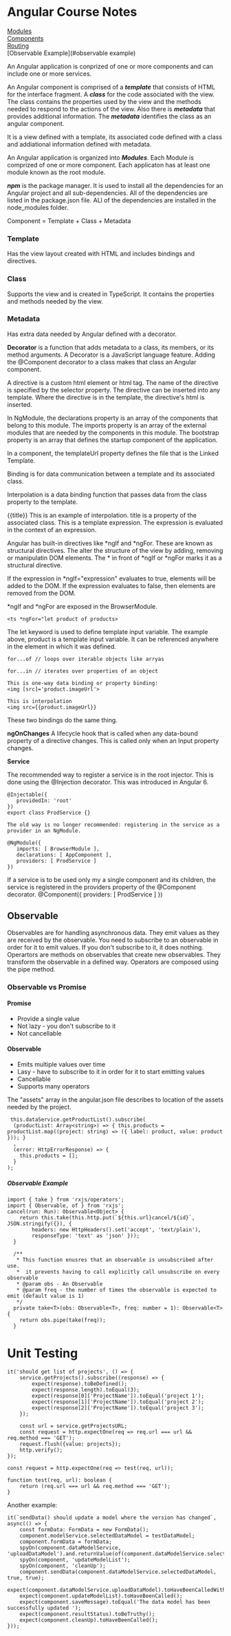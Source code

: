 # Angular Course Notes
[Modules](./modules.md)  
[Components](./components.md)  
[Routing](./routing.md)  
[Observable Example](#observable example)

An Angular application is conprized of one or more components and can include one or more services.

An Angular component is comprised of a ***template*** that consists of HTML for the interface fragment. A ***class*** for the code associated with the view. The class contains the properties used by the view and the methods needed to respond to the actions of the view. Also there is ***metadata*** that provides additional information. The ***metadata*** identifies the class as an angular component.

It is a view defined with a template, its associated code defined with a class and addiational information defined with metadata.

An Angular application is organized into ***Modules***. Each Module is comprized of one or more component. Each applicaton has at least one module known as the root module.

***npm*** is the package manager. It is used to install all the dependencies for an Angular project and all sub-dependencies. All of the dependencies are listed in the package.json file. ALl of the dependencies are installed in the node_modules folder.

Component = Template + Class + Metadata

### Template
Has the view layout created with HTML and includes bindings and directives. 
### Class
Supports the view and is created in TypeScript. It contains the properties and methods needed by the view. 
### Metadata
Has extra data needed by Angular defined with a decorator.

**Decorator** is a function that adds metadata to a class, its members, or its method arguments. A Decorator is a JavaScript language feature. Adding the @Component decorator to a class makes that class an Angular component.

A directive is a custom html element or html tag. The name of the directive is specified by the selector property. The directive can be inserted into any template. Where the directive is in the template, the directive's html is inserted.

In NgModule, the declarations property is an array of the components that belong to this module. The imports property is an array of the external modules that are needed by the components in this module. The bootstrap property is an array that defines the startup component of the application.

In a component, the templateUrl property defines the file that is the Linked Template.

Binding is for data communication between a template and its associated class.

Interpolation is a data binding function that passes data from the class property to the template.

{{title}} This is an example of interpolation. title is a property of the associated class. This is a template expression. The expression is evaluated in the context of an expression.

Angular has built-in directives like \*ngIf and \*ngFor. These are known as structural directives. The alter the structure of the view by adding, removing or manipulatin DOM elements. The \* in front of \*ngIf or \*ngFor marks it as a structural directive.

If the expression in \*ngIf="expression" evaluates to true, elements will be added to the DOM. If the expression evaluates to false, then elements are removed from the DOM.

\*ngIf and \*ngFor are exposed in the BrowserModule.

    <ts *ngFor="let product of products>
    
The let keyword is used to define template input variable. The example above, product is a template input variable. It can be referenced anywhere in the element in which it was defined.

    for...of // loops over iterable objects like arryas
    
    for...in // iterates over properties of an object

    This is one-way data binding or property binding:
    <img [src]='product.imageUrl'>
    
    This is interpolation
    <img src={{product.imageUrl}}
    
These two bindings do the same thing.

**ngOnChanges** 
A lifecycle hook that is called when any data-bound property of a directive changes. This is called only when an Input property changes.

**Service**

The recommended way to register a service is in the root injector. This is done using the @Injection decorator. This was introduced in Angular 6.

    @Injectable({
       providedIn: 'root'
    })
    export class ProdService {}
    
    The old way is no longer recommended: registering in the service as a provider in an NgModule.
    
    @NgModule({
       imports: [ BrowserModule ],
       declarations: [ AppComponent ],
       providers: [ ProdService ]
    })

If a service is to be used only my a single component and its children, the service is registered in the providers property of the @Component decorator.
    @Component({
       providers: [ ProdService ]
    })
    
## Observable

Observables are for handling asynchronous data. They emit values as they are received by the observable. You need to subscribe to an observable in order for it to emit values. If you don't subscribe to it, it does nothing. Operartors are methods on observables that create new observables. They transform the observable in a defined way. Operators are composed using the pipe method.

### Observable vs Promise

#### Promise
* Provide a single value
* Not lazy - you don't subscribe to it
* Not cancellable
    
#### Observable
* Emits multiple values over time
* Lasy - have to subscribe to it in order for it to start emitting values
* Cancellable
* Supports many operators

The "assets" array in the angular.json file describes to location of the assets needed by the project.

     this.dataService.getProductList().subscribe(
      (productList: Array<string>) => { this.products = productList.map((project: string) => ({ label: product, value: product })); }
      ,
      (error: HttpErrorResponse) => {
        this.products = [];
      }
    );

##### Observable Example

    import { take } from 'rxjs/operators';
    import { Observable, of } from 'rxjs';
    cancel(run: Run): Observable<Object> {
        return this.take(this.http.put(`${this.url}cancel/${id}`, JSON.stringify({}), {
            headers: new HttpHeaders().set('accept', 'text/plain'),
            responseType: 'text' as 'json' }));
      }

      /**
       * This function enusres that an observable is unsubscribed after use.
       *  it prevents having to call explicitly call unsubscribe on every observable
       * @param obs - An Observable
       * @param freq - the number of times the observable is expected to emit (default value is 1)
       */
      private take<T>(obs: Observable<T>, freq: number = 1): Observable<T> {
        return obs.pipe(take(freq));
      }

# Unit Testing
    it('should get list of projects', () => {
        service.getProjects().subscribe((response) => {
            expect(response).toBeDefined();
            expect(response.length).toEqual(3);
            expect(response[0]['ProjectName']).toEqual('project 1');
            expect(response[1]['ProjectName']).toEqual('project 2');
            expect(response[2]['ProjectName']).toEqual('project 3');
        });

        const url = service.getProjectsURL;
        const request = http.expectOne(req => req.url === url && req.method === 'GET');
        request.flush({value: projects});
        http.verify();
    });

    const request = http.expectOne(req => test(req, url));

    function test(req, url): boolean {
        return (req.url === url && req.method === 'GET');
    }

Another example:  

    it(`sendData() should update a model where the version has changed`, async(() => {
        const formData: FormData = new FormData();
        component.modelService.selectedDataModel = testDataModel;
        component.formData = formData;
        spyOn(component.dataModelService, 'uploadDataModel').and.returnValue(of(component.dataModelService.selectedDataModel));
        spyOn(component, 'updateModelList');
        spyOn(component, 'cleanUp');
        component.sendData(component.dataModelService.selectedDataModel, true, true);
        expect(component.dataModelService.uploadDataModel).toHaveBeenCalledWith(component.formData);
        expect(component.updateModelList).toHaveBeenCalled();
        expect(component.saveMessage).toEqual('The data model has been successfully updated ');
        expect(component.resultStatus).toBeTruthy();
        expect(component.cleanUp).toHaveBeenCalled();
    }));

